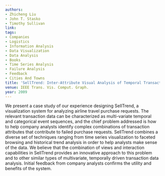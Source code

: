 ```yaml
---
authors:
- Zhicheng Liu
- John T. Stasko
- Timothy Sullivan
link:
tags:
- Companies
- Logistics
- Information Analysis
- Data Visualization
- Data Analysis
- Books
- Time Series Analysis
- Failure Analysis
- Feedback
- Cities And Towns
title: 'SellTrend: Inter-Attribute Visual Analysis of Temporal Transaction Data.'
venue: IEEE Trans. Vis. Comput. Graph.
year: 2009
---
```

We present a case study of our experience designing SellTrend, a visualization system for analyzing airline travel purchase requests. The relevant transaction data can be characterized as multi-variate temporal and categorical event sequences, and the chief problem addressed is how to help company analysts identify complex combinations of transaction attributes that contribute to failed purchase requests. SellTrend combines a diverse set of techniques ranging from time series visualization to faceted browsing and historical trend analysis in order to help analysts make sense of the data. We believe that the combination of views and interaction capabilities in SellTrend provides an innovative approach to this problem and to other similar types of multivariate, temporally driven transaction data analysis. Initial feedback from company analysts confirms the utility and benefits of the system.